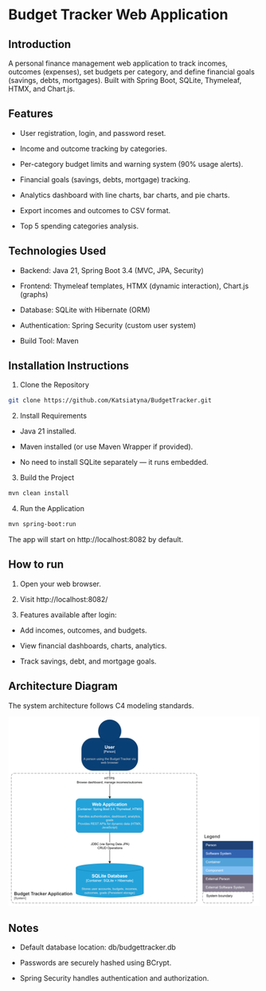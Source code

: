 # Budget Tracker Web Application

## Introduction
A personal finance management web application to track incomes, outcomes (expenses), set budgets per category, and define financial goals (savings, debts, mortgages).
Built with Spring Boot, SQLite, Thymeleaf, HTMX, and Chart.js.

## Features
* User registration, login, and password reset.

* Income and outcome tracking by categories.

* Per-category budget limits and warning system (90% usage alerts).

* Financial goals (savings, debts, mortgage) tracking.

* Analytics dashboard with line charts, bar charts, and pie charts.

* Export incomes and outcomes to CSV format.

* Top 5 spending categories analysis.

## Technologies Used
* Backend: Java 21, Spring Boot 3.4 (MVC, JPA, Security)

* Frontend: Thymeleaf templates, HTMX (dynamic interaction), Chart.js (graphs)

* Database: SQLite with Hibernate (ORM)

* Authentication: Spring Security (custom user system)

* Build Tool: Maven

## Installation Instructions
1. Clone the Repository

```bash
git clone https://github.com/Katsiatyna/BudgetTracker.git
```
2. Install Requirements

* Java 21 installed.

* Maven installed (or use Maven Wrapper if provided).

* No need to install SQLite separately — it runs embedded.
  
3. Build the Project
   
  ```bash
  mvn clean install
  ```
4. Run the Application

  ```bash
  mvn spring-boot:run
  ```
The app will start on http://localhost:8082 by default.

 ## How to run
 
1. Open your web browser.

2. Visit http://localhost:8082/

3. Features available after login:

* Add incomes, outcomes, and budgets.

* View financial dashboards, charts, analytics.

* Track savings, debt, and mortgage goals.

## Architecture Diagram

The system architecture follows C4 modeling standards.

![C4 Container Diagram](c4-container-diagram.png)
 
## Notes
* Default database location: db/budgettracker.db

* Passwords are securely hashed using BCrypt.

* Spring Security handles authentication and authorization.
